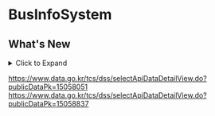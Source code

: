 # BusInfoSystem

## What's New
<details>
<summary>Click to Expand</summary>

### v1.0
#### August 26, 2020  
Modified variables to consistent with bus route numbers.
</details>

https://www.data.go.kr/tcs/dss/selectApiDataDetailView.do?publicDataPk=15058051
https://www.data.go.kr/tcs/dss/selectApiDataDetailView.do?publicDataPk=15058837

